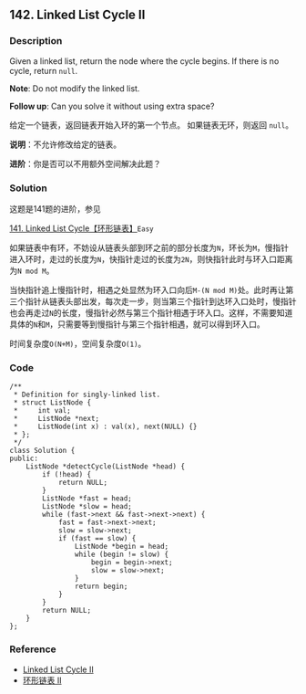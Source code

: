 ## 142. Linked List Cycle II

### Description

Given a linked list, return the node where the cycle begins. If there is no cycle, return `null`.

**Note**: Do not modify the linked list.

**Follow up**: Can you solve it without using extra space?

给定一个链表，返回链表开始入环的第一个节点。 如果链表无环，则返回 `null`。

**说明**：不允许修改给定的链表。

**进阶**：你是否可以不用额外空间解决此题？

### Solution

这题是141题的进阶，参见

[141. Linked List Cycle【环形链表】](141.md)`Easy`

如果链表中有环，不妨设从链表头部到环之前的部分长度为`N`，环长为`M`，慢指针进入环时，走过的长度为`N`，快指针走过的长度为`2N`，则快指针此时与环入口距离为`N mod M`。

当快指针追上慢指针时，相遇之处显然为环入口向后`M-(N mod M)`处。此时再让第三个指针从链表头部出发，每次走一步，则当第三个指针到达环入口处时，慢指针也会再走过`N`的长度，慢指针必然与第三个指针相遇于环入口。这样，不需要知道具体的`N`和`M`，只需要等到慢指针与第三个指针相遇，就可以得到环入口。

时间复杂度`O(N+M)`，空间复杂度`O(1)`。

### Code

~~~
/**
 * Definition for singly-linked list.
 * struct ListNode {
 *     int val;
 *     ListNode *next;
 *     ListNode(int x) : val(x), next(NULL) {}
 * };
 */
class Solution {
public:
    ListNode *detectCycle(ListNode *head) {
        if (!head) {
            return NULL;
        }
        ListNode *fast = head;
        ListNode *slow = head;
        while (fast->next && fast->next->next) {
            fast = fast->next->next;
            slow = slow->next;
            if (fast == slow) {
                ListNode *begin = head;
                while (begin != slow) {
                    begin = begin->next;
                    slow = slow->next;
                }
                return begin;
            }
        }
        return NULL;
    }
};
~~~

### Reference

- [Linked List Cycle II](https://leetcode.com/problems/linked-list-cycle-ii/description/)
- [环形链表 II](https://leetcode-cn.com/problems/linked-list-cycle-ii/description/)